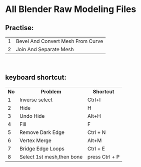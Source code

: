# All Blender Raw Modeling Files

<h2>Practise:</h2>
<table>
	<tr>
		<td> 1 </td>
		<td> Bevel And Convert Mesh From Curve </td>
	</tr>
	<tr>
		<td> 2 </td>
		<td>Join And Separate Mesh</td>
	</tr>
</table>


<br> 
<h2>keyboard shortcut:</h2>
<table>
  <tr>
	  <th> No </th>
	  <th> Problem </th>
	  <th> Shortcut </th>
  </tr>

  <tr>
  	<td> 1 </td>
  	<td> Inverse select </td>
  	<td> Ctrl+I </td>
  </tr>

  <tr>
  	<td> 2 </td>
  	<td> Hide </td>
  	<td> H </td>
  </tr>

  <tr>
  	<td> 3 </td>
  	<td> Undo Hide </td>
  	<td> Alt+H </td>
  </tr>

  <tr>
  	<td> 4 </td>
  	<td> Fill </td>
  	<td> F </td>
  </tr>

  <tr>
  	<td> 5 </td>
  	<td> Remove Dark Edge </td>
  	<td> Ctrl + N </td>
  </tr>
  
 <tr>
  	<td> 6 </td>
  	<td> Vertex Merge </td>
  	<td> Alt+M </td>
  </tr>
  
   <tr>
  	<td> 7 </td>
  	<td> Bridge Edge Loops</td>
  	<td> Ctrl + E </td>
  </tr>
  
 <tr>
  	<td> 8 </td>
  	<td> Select 1st mesh,then bone</td>
  	<td> press Ctrl + P </td>
  </tr>

</table>
